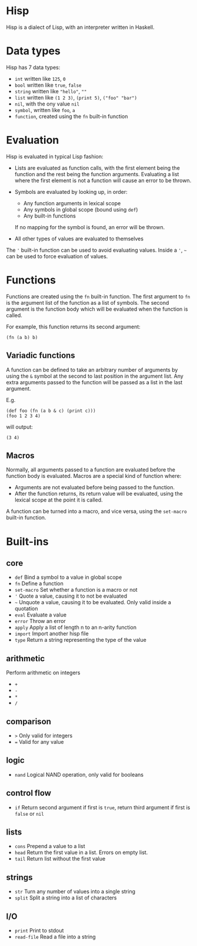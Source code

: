 # Hisp

Hisp is a dialect of Lisp, with an interpreter written in Haskell.

# Data types
Hisp has 7 data types:

- `int` written like `125`, `0`
- `bool` written like `true`, `false`
- `string` written like `"hello"`, `""`
- `list` written like `(1 2 3)`, `(print 5)`, `("foo" "bar")`
- `nil`, with the ony value `nil`
- `symbol`, written like `foo`, `a`
- `function`, created using the `fn` built-in function

# Evaluation
Hisp is evaluated in typical Lisp fashion:
- Lists are evaluated as function calls, with the first element being the function and the rest being the function arguments.
Evaluating a list where the first element is not a function will cause an error to be thrown.
- Symbols are evaluated by looking up, in order:
    - Any function arguments in lexical scope
    - Any symbols in global scope (bound using `def`)
    - Any built-in functions

    If no mapping for the symbol is found, an error will be thrown.
- All other types of values are evaluated to themselves

The `'` built-in function can be used to avoid evaluating values. Inside a `'`, `~` can be used to force evaluation of values.

# Functions

Functions are created using the `fn` built-in function. The first argument to `fn` is the argument list of the function as a list of symbols.
The second argument is the function body which will be evaluated when the function is called.

For example, this function returns its second argument: 
```
(fn (a b) b)
```

## Variadic functions

A function can be defined to take an arbitrary number of arguments by using the `&` symbol at the second to last position in the argument list.
Any extra arguments passed to the function will be passed as a list in the last argument.

E.g. 

```
(def foo (fn (a b & c) (print c)))
(foo 1 2 3 4)
```

will output:
```
(3 4)
```

## Macros

Normally, all arguments passed to a function are evaluated before the function body is evaluated.
Macros are a special kind of function where:
- Arguments are not evaluated before being passed to the function.
- After the function returns, its return value will be evaluated, using the lexical scope at the point it is called.

A function can be turned into a macro, and vice versa, using the `set-macro` built-in function.

# Built-ins

## core
- `def` Bind a symbol to a value in global scope
- `fn` Define a function
- `set-macro` Set whether a function is a macro or not
- `'` Quote a value, causing it to not be evaluated
- `~` Unquote a value, causing it to be evaluated. Only valid inside a quotation
- `eval` Evaluate a value
- `error` Throw an error
- `apply` Apply a list of length n to an n-arity function
- `import` Import another hisp file 
- `type` Return a string representing the type of the value

## arithmetic
Perform arithmetic on integers

- `+`
- `-`
- `*`
- `/`

## comparison
- `>` Only valid for integers
- `=` Valid for any value

## logic
- `nand` Logical NAND operation, only valid for booleans

## control flow
- `if` Return second argument if first is `true`, return third argument if first is `false` or `nil`

## lists
- `cons` Prepend a value to a list
- `head` Return the first value in a list. Errors on empty list.
- `tail` Return list without the first value

## strings
- `str` Turn any number of values into a single string
- `split` Split a string into a list of characters

## I/O
- `print` Print to stdout
- `read-file` Read a file into a string